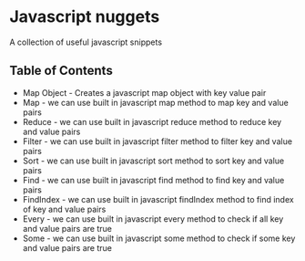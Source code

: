 # Javascript nuggets
A collection of useful javascript snippets

## Table of Contents
- Map Object - Creates a javascript map object with key value pair
- Map - we can use built in javascript map method to map key and value pairs
- Reduce - we can use built in javascript reduce method to reduce key and value pairs
- Filter - we can use built in javascript filter method to filter key and value pairs
- Sort - we can use built in javascript sort method to sort key and value pairs
- Find - we can use built in javascript find method to find key and value pairs
- FindIndex - we can use built in javascript findIndex method to find index of key and value pairs
- Every - we can use built in javascript every method to check if all key and value pairs are true
- Some - we can use built in javascript some method to check if some key and value pairs are true


